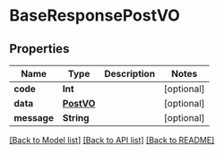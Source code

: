 # BaseResponsePostVO

## Properties
Name | Type | Description | Notes
------------ | ------------- | ------------- | -------------
**code** | **Int** |  | [optional] 
**data** | [**PostVO**](PostVO.md) |  | [optional] 
**message** | **String** |  | [optional] 

[[Back to Model list]](../README.md#documentation-for-models) [[Back to API list]](../README.md#documentation-for-api-endpoints) [[Back to README]](../README.md)


